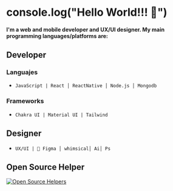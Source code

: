 # console.log("Hello World!!! 👋")


#### I'm a web and mobile developer and UX/UI designer. My main programming languages/platforms are:

## Developer

### Languajes

- `JavaScript | React │ ReactNative │ Node.js │ Mongodb`

### Frameworks

- `Chakra UI | Material UI | Tailwind`



## Designer

- `UX/UI | 🚀 Figma │ whimsical│ Ai│ Ps`


## Open Source Helper

[![Open Source Helpers](https://www.codetriage.com/facebook/react-native/badges/users.svg)](https://www.codetriage.com/facebook/react-native)






